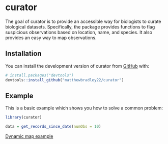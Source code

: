 
<!-- README.md is generated from README.Rmd. Please edit that file -->

# curator

<!-- badges: start -->
<!-- badges: end -->

The goal of curator is to provide an accessible way for biologists to
curate biological datasets. Specifically, the package provides functions
to flag suspicious observations based on location, name, and species. It
also provides an easy way to map observations.

## Installation

You can install the development version of curator from
[GitHub](https://github.com/) with:

``` r
# install.packages("devtools")
devtools::install_github("matthewbradley22/curator")
```

## Example

This is a basic example which shows you how to solve a common problem:

``` r
library(curator)

data = get_records_since_date(numObs = 10)
```

[Dynamic map
example](file:///Users/matthewbradley/Documents/curatorExample.html)
